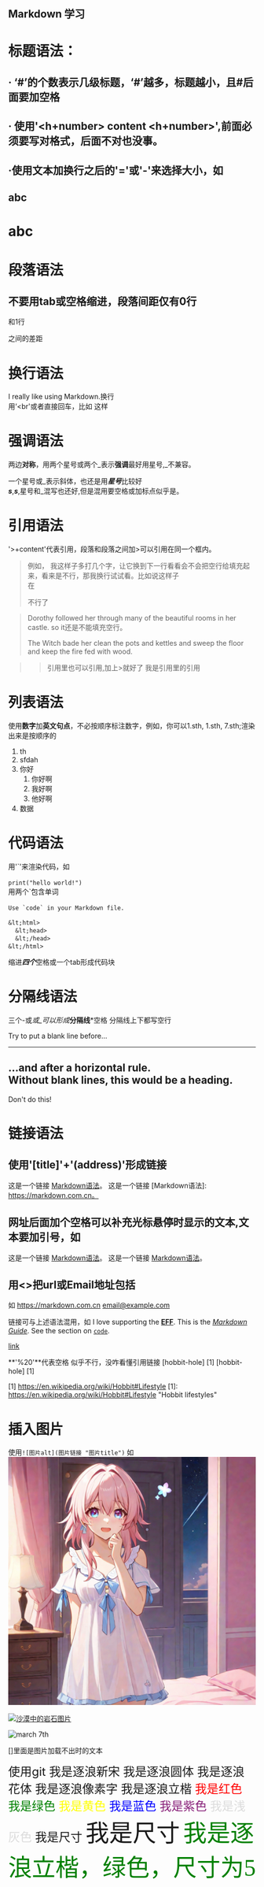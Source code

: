 <h2>Markdown 学习</h5>

# 标题语法：
## · ‘#’的个数表示几级标题，‘#’越多，标题越小，且#后面要加空格
## · 使用'<h+number> content <h+number>',前面必须要写对格式，后面不对也没事。
## ·使用文本加换行之后的'='或'-'来选择大小，如
abc
-
abc
=

# 段落语法
## 不要用tab或空格缩进，段落间距仅有0行
和1行

之间的差距

# 换行语法
I really like using Markdown.换行<br>用‘<br'或者直接回车，比如
这样

# 强调语法
两边**对称**，用两个星号或两个_表示<strong>强调</strong>最好用星号,_不兼容。

一个星号或_表示斜体，也还是用***星号***比较好<br>_**s**_,__*s*__,星号和_混写也还好,但是混用要空格或加标点似乎是。

# 引用语法
'>+content'代表引用，段落和段落之间加>可以引用在同一个框内。
>例如，
>我这样子多打几个字，让它换到下一行看看会不会把空行给填充起来，看来是不行，那我换行试试看。比如说这样子<br>在
>
>不行了

> Dorothy followed her through many of the beautiful rooms in her castle. so it还是不能填充空行。 
>
> The Witch bade her clean the pots and kettles and sweep the floor and keep the fire fed with wood.

>> 引用里也可以引用,加上>就好了
>> 我是引用里的引用

# 列表语法
使用**数字**加**英文句点**，不必按顺序标注数字，例如，你可以1.sth, 1.sth, 7.sth;渲染出来是按顺序的
1. th
4. sfdah
5. 你好
   1. 你好啊
   2. 我好啊
   3. 他好啊
2. 数据
   
# 代码语法
用'`'来渲染代码，如

`print("hello world!")`<br>
用两个`包含单词 

``Use `code` in your Markdown file.``

    &lt;html>
      &lt;head>
      &lt;/head>
    &lt;/html>
缩进***四个***空格或一个tab形成代码块

# 分隔线语法
三个-或*或_可以形成***分隔线***空格
分隔线上下都写空行

Try to put a blank line before...

---

...and after a horizontal rule.<br>
Without blank lines, this would be a heading.
---
Don't do this!

# 链接语法

## **使用'[title]'+'(address)'形成链接**
这是一个链接 [Markdown语法](https://markdown.com.cn)。
这是一个链接 [Markdown语法]: https://markdown.com.cn。

## **网址后面加个空格可以补充光标悬停时显示的文本,文本要加引号**，如
这是一个链接 [Markdown语法](https://markdown.com.cn '最好的教程')。
这是一个链接 [Markdown语法](https://markdown.com.cn "最好的markdown教程")。

## 用<>把url或Email地址包括
如
<https://markdown.com.cn>
<email@example.com>

链接可与上述语法混用，如
I love supporting the **[EFF](https://eff.org)**.
This is the *[Markdown Guide](https://www.markdownguide.org)*.
See the section on [`code`](#code).

[link](https://www.example.com/my%20great%20page)

**'%20'**代表空格
似乎不行，没咋看懂引用链接
[hobbit-hole] [1]
[hobbit-hole] [1]

[1] https://en.wikipedia.org/wiki/Hobbit#Lifestyle
[1]: https://en.wikipedia.org/wiki/Hobbit#Lifestyle "Hobbit lifestyles"

# 插入图片

使用`![图片alt](图片链接 "图片title")`
如 ![march 7th](ComfyUI_00001_.png 'a image about march7')

[![沙漠中的岩石图片](/assets/img/shiprock.jpg "Shiprock")](https://markdown.com.cn)

![march 7th](D:\summerStudy\ComfyUI_00001_.png 'a image about march7')

[]里面是图片加载不出时的文本


 <font size=5>使用git<font>
<font face="逐浪新宋">我是逐浪新宋</font>
<font face="逐浪圆体">我是逐浪圆体</font>
<font face="逐浪花体">我是逐浪花体</font>
<font face="逐浪像素字">我是逐浪像素字</font>
<font face="逐浪立楷">我是逐浪立楷</font>
<font color=red>我是红色</font>
<font color=#008000>我是绿色</font>
<font color=yellow>我是黄色</font>
<font color=Blue>我是蓝色</font>
<font color= #871F78>我是紫色</font>
<font color= #DCDCDC>我是浅灰色</font>
<font size=5>我是尺寸</font>
<font size=10>我是尺寸</font>
<font face="逐浪立楷" color=green size=10>我是逐浪立楷，绿色，尺寸为5</font>